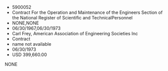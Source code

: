 * 5900052
* Contract For the Operation and Maintenance of the Engineers Section of the National Register of Scientific and TechnicalPersonnel
* NONE,NONE
* 06/30/1967,06/30/1973
* Carl Frey, American Association of Engineering Societies Inc
* Contract
* name not available
* 06/30/1973
* USD 399,660.00

NONE